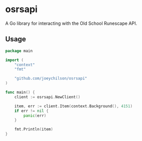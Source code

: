 # osrsapi

A Go library for interacting with the Old School Runescape API.

## Usage

```go
package main

import (
	"context"
	"fmt"

	"github.com/joeychilson/osrsapi"
)

func main() {
	client := osrsapi.NewClient()

	item, err := client.Item(context.Background(), 4151)
	if err != nil {
		panic(err)
	}

	fmt.Println(item)
}
```
